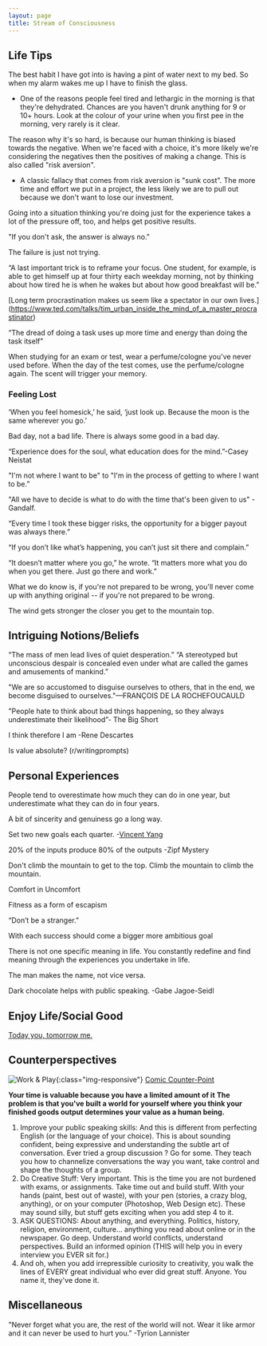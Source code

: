 ```yaml
---
layout: page
title: Stream of Consciousness 
---
```

## Life Tips
The best habit I have got into is having a pint of water next to my bed. So when my alarm wakes me up I have to finish the glass.
  - One of the reasons people feel tired and lethargic in the morning is that they're dehydrated. Chances are you haven't drunk anything for 9 or 10+ hours. Look at the colour of your urine when you first pee in the morning, very rarely is it clear.

The reason why it's so hard, is because our human thinking is biased towards the negative. When we're faced with a choice, it's more likely we're considering the negatives then the positives of making a change. This is also called "risk aversion".
  - A classic fallacy that comes from risk aversion is "sunk cost". The more time and effort we put in a project, the less likely we are to pull out because we don't want to lose our investment.
 
Going into a situation thinking you're doing just for the experience takes a lot of the pressure off, too, and helps get positive results.

"If you don't ask, the answer is always no."

The failure is just not trying.

“A last important trick is to reframe your focus. One student, for example, is able to get himself up at four thirty each weekday morning, not by thinking about how tired he is when he wakes but about how good breakfast will be.”

[Long term procrastination makes us seem like a spectator in our own lives.] (https://www.ted.com/talks/tim_urban_inside_the_mind_of_a_master_procrastinator)

“The dread of doing a task uses up more time and energy than doing the task itself”

When studying for an exam or test, wear a perfume/cologne you've never used before. When the day of the test comes, use the perfume/cologne again. The scent will trigger your memory.


### Feeling Lost 

‘When you feel homesick,’ he said, ‘just look up. Because the moon is the same wherever you go.’

Bad day, not a bad life. There is always some good in a bad day.

“Experience does for the soul, what education does for the mind.”-Casey Neistat

"I'm not where I want to be" to "I'm in the process of getting to where I want to be.”

"All we have to decide is what to do with the time that's been given to us" - Gandalf.

“Every time I took these bigger risks, the opportunity for a bigger payout was always there.” 

“If you don’t like what’s happening, you can’t just sit there and complain.” 

“It doesn’t matter where you go,” he wrote. “It matters more what you do when you get there. Just go there and work.”

What we do know is, if you're not prepared to be wrong, you'll never come up with anything original -- if you're not prepared to be wrong.

The wind gets stronger the closer you get to the mountain top.

## Intriguing Notions/Beliefs

“The mass of men lead lives of quiet desperation.” “A stereotyped but unconscious despair
is concealed even under what are called the games and amusements of mankind.”

"We are so accustomed to disguise ourselves to others, that in the end, we become disguised to
ourselves."—FRANÇOIS DE LA ROCHEFOUCAULD

"People hate to think about bad things happening, so they always underestimate their likelihood”- The Big Short

I think therefore I am -Rene Descartes 

Is value absolute? (r/writingprompts) 

## Personal Experiences 

People tend to overestimate how much they can do in one year, but underestimate what they can do in four years. 

A bit of sincerity and genuiness go a long way. 

Set two new goals each quarter. -[Vincent Yang](vincentyang.me) 

20% of the inputs produce 80% of the outputs -Zipf Mystery   

Don't climb the mountain to get to the top. Climb the mountain to climb the mountain.

Comfort in Uncomfort

Fitness as a form of escapism 

“Don’t be a stranger.”

With each success should come a bigger more ambitious goal 

There is not one specific meaning in life. You constantly redefine and find meaning through the experiences you undertake in life. 

The man makes the name, not vice versa.

Dark chocolate helps with public speaking. -Gabe Jagoe-Seidl

## Enjoy Life/Social Good 

[Today you, tomorrow me.](https://www.reddit.com/r/AskReddit/comments/elal2/have_you_ever_picked_up_a_hitchhiker/c18z0z2/)

## Counterperspectives 

![Work & Play](http://imgur.com/2RGMbYJ){:class="img-responsive"}
[Comic Counter-Point](https://www.reddit.com/r/GetMotivated/comments/4zp4um/image_i_have_this_cartoon_on_my_corkboard_now_and/)

**Your time is valuable because you have a limited amount of it** 
**The problem is that you've built a world for yourself where you think your finished goods output determines your value as a human being.** 

1. Improve your public speaking skills: And this is different from perfecting English (or the language of your choice). This is about sounding confident, being expressive and understanding the subtle art of conversation. Ever tried a group discussion ? Go for some. They teach you how to channelize conversations the way you want, take control and shape the thoughts of a group.
2. Do Creative Stuff: Very important. This is the time you are not burdened with exams, or assignments. Take time out and build stuff. With your hands (paint, best out of waste), with your pen (stories, a crazy blog, anything), or on your computer (Photoshop, Web Design etc). These may sound silly, but stuff gets exciting when you add step 4 to it.
3. ASK QUESTIONS: About anything, and everything. Politics, history, religion, environment, culture... anything you read about online or in the newspaper. Go deep. Understand world conflicts, understand perspectives. Build an informed opinion (THIS will help you in every interview you EVER sit for.)
4. And oh, when you add irrepressible curiosity to creativity, you walk the lines of EVERY great individual who ever did great stuff. Anyone. You name it, they've done it.

## Miscellaneous 

"Never forget what you are, the rest of the world will not. Wear it like armor and it can never be used to hurt you.” -Tyrion Lannister










